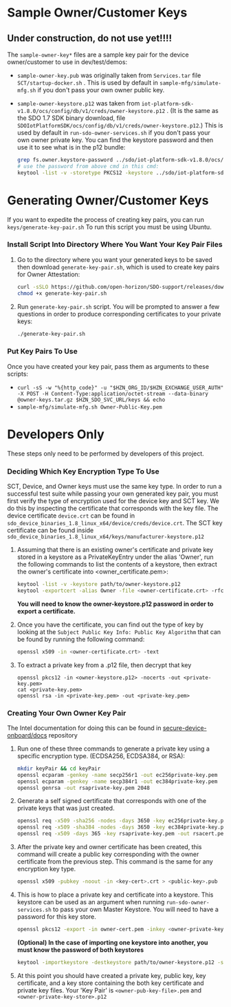 # Sample Owner/Customer Keys

## Under construction, do not use yet!!!!

The `sample-owner-key*` files are a sample key pair for the device owner/customer to use in dev/test/demos:

- `sample-owner-key.pub` was originally taken from `Services.tar` file `SCT/startup-docker.sh` . This is used by default in `sample-mfg/simulate-mfg.sh` if you don't pass your own owner public key.
- `sample-owner-keystore.p12` was taken from `iot-platform-sdk-v1.8.0/ocs/config/db/v1/creds/owner-keystore.p12` . (It is the same as the SDO 1.7 SDK binary download, file `SDOIotPlatformSDK/ocs/config/db/v1/creds/owner-keystore.p12`.) This is used by default in `run-sdo-owner-services.sh` if you don't pass your own owner private key. You can find the keystore password and then use it to see what is in the p12 bundle:

  ```bash
  grep fs.owner.keystore-password ../sdo/iot-platform-sdk-v1.8.0/ocs/config/application.properties
  # use the password from above cmd in this cmd:
  keytool -list -v -storetype PKCS12 -keystore ../sdo/iot-platform-sdk-v1.8.0/ocs/config/db/v1/creds/owner-keystore.p12 -storepass '<keystore-password>'
  ```  
  
# Generating Owner/Customer Keys
If you want to expedite the process of creating key pairs, you can run `keys/generate-key-pair.sh`
To run this script you must be using Ubuntu. 

### Install Script Into Directory Where You Want Your Key Pair Files

1. Go to the directory where you want your generated keys to be saved then download `generate-key-pair.sh`, which is used to create key pairs for Owner Attestation:

   ```bash
   curl -sSLO https://github.com/open-horizon/SDO-support/releases/download/v1.9/generate-key-pair.sh
   chmod +x generate-key-pair.sh
   ```
   
2. Run `generate-key-pair.sh` script. You will be prompted to answer a few questions in order to produce corresponding certificates to your private keys:

   ```bash
   ./generate-key-pair.sh
   ```
   
### Put Key Pairs To Use

Once you have created your key pair, pass them as arguments to these scripts:

- `curl -sS -w "%{http_code}" -u "$HZN_ORG_ID/$HZN_EXCHANGE_USER_AUTH" -X POST -H Content-Type:application/octet-stream --data-binary @owner-keys.tar.gz $HZN_SDO_SVC_URL/keys && echo`
- `sample-mfg/simulate-mfg.sh Owner-Public-Key.pem`


# Developers Only

These steps only need to be performed by developers of this project.

### Deciding Which Key Encryption Type To Use  

SCT, Device, and Owner keys must use the same key type. In order to run a successful test suite while passing your own generated key pair, you must first verify the type of encryption used for the device key and SCT key. We do this by inspecting the certificate that corresponds with the key file. 
The device certificate `device.crt` can be found in `sdo_device_binaries_1.8_linux_x64/device/creds/device.crt`. The SCT key certificate can be found inside `sdo_device_binaries_1.8_linux_x64/keys/manufacturer-keystore.p12`

1. Assuming that there is an existing owner's certificate and private key stored in a keystore as a PrivateKeyEntry under the alias 'Owner', run the following commands to list the contents of a keystore, then extract the owner's certificate into <owner_certificate.pem>:
   ```bash
   keytool -list -v -keystore path/to/owner-keystore.p12
   keytool -exportcert -alias Owner -file <owner-certificate.crt> -rfc -keystore /path/to/owner-keystore.p12
   ```
   **You will need to know the owner-keystore.p12 password in order to export a certificate.**
   
2. Once you have the certificate, you can find out the type of key by looking at the ```Subject Public Key Info: Public Key Algorithm``` that can be found by running the following command:
   ```bash
   openssl x509 -in <owner-certificate.crt> -text
   ```
3. To extract a private key from a .p12 file, then decrypt that key
    ```bush
    openssl pkcs12 -in <owner-keystore.p12> -nocerts -out <private-key.pem>
    cat <private-key.pem>
    openssl rsa -in <private-key.pem> -out <private-key.pem>
    ```

### Creating Your Own Owner Key Pair

The Intel documentation for doing this can be found in [secure-device-onboard/docs](https://github.com/secure-device-onboard/docs/blob/master/docs/iot-platform-sdk/running-the-demo.md) repository

1. Run one of these three commands to generate a private key using a specific encryption type. (ECDSA256, ECDSA384, or RSA):

   ```bash
   mkdir keyPair && cd keyPair
   openssl ecparam -genkey -name secp256r1 -out ec256private-key.pem
   openssl ecparam -genkey -name secp384r1 -out ec384private-key.pem
   openssl genrsa -out rsaprivate-key.pem 2048
   ```

2. Generate a self signed certificate that corresponds with one of the private keys that was just created.

   ```bash
   openssl req -x509 -sha256 -nodes -days 3650 -key ec256private-key.pem -out ec256cert.crt
   openssl req -x509 -sha384 -nodes -days 3650 -key ec384private-key.pem -out ec384cert.crt
   openssl req -x509 -days 365 -key rsaprivate-key.pem -out rsacert.pem
   ```
   
3. After the private key and owner certificate has been created, this command will create a public key corresponding with the owner certificate from the previous step. This command is the same for any encryption key type.

   ```bash
   openssl x509 -pubkey -noout -in <key-cert>.crt > <public-key>.pub
   ```
   
4. This is how to place a private key and certificate into a keystore. This keystore can be used as an argument when running `run-sdo-owner-services.sh` to pass your own Master Keystore. You will need to have a password for this key store. 

    ```bash
    openssl pkcs12 -export -in owner-cert.pem -inkey <owner-private-key>.pem -name Owner -out private-key-store.p12
    ```
    **(Optional) In the case of importing one keystore into another, you must know the password of both keystores**
    ```bash
    keytool -importkeystore -destkeystore path/to/owner-keystore.p12 -srckeystore private-key-store.p12 -srcstoretype PKCS12 -alias Owner
    ```
   
5. At this point you should have created a private key, public key, key certificate, and a key store containing the both key certificate and private key files.
Your 'Key Pair' is  `<owner-pub-key-file>.pem` and `<owner-private-key-store>.p12`




